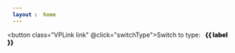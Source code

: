 ```yaml
---
layout: home
---
```


<script setup lang="ts">

import { ref, computed } from "vue";

const type = ref<"cube" | "sphere" | "rounded-cube">("sphere");
const label = computed(() => type.value === "sphere" ? "⬜ Cube" : type.value === "rounded-cube" ? "⬜ Rounded Cube" : "⬤ Sphere");

const switchType = () => type.value = type.value === "sphere" ? "cube" : type.value === "cube" ? "rounded-cube" : "sphere";

</script>

<button class="VPLink link" @click="switchType">Switch to type: <span>{{ label }}</span></button>
<IframeContainer :url="`config.html?type=${type}`" />

<style scoped>
  button {
    display: flex;
    margin: auto;
    padding: 0 1em;
    background: var(--vp-c-brand-3);
    border-radius: 1em;
  }

  span {
    padding: 0 0 0 0.5em;
    font-weight: 900;
  }
</style>
